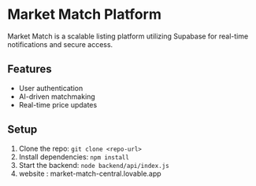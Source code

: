 # Market Match Platform

Market Match is a scalable listing platform utilizing Supabase for real-time notifications and secure access.

## Features
- User authentication
- AI-driven matchmaking
- Real-time price updates

## Setup
1. Clone the repo: `git clone <repo-url>`
2. Install dependencies: `npm install`
3. Start the backend: `node backend/api/index.js`
4. website : market-match-central.lovable.app